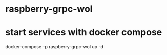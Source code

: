 # raspberry-grpc-wol

# start services with docker compose
docker-compose -p raspberry-grpc-wol up -d